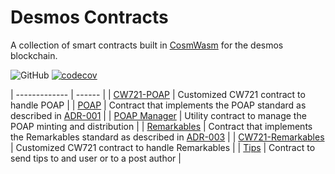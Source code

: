 # Desmos Contracts

A collection of smart contracts built in [CosmWasm](https://www.cosmwasm.com/) for the desmos blockchain.

![GitHub](https://img.shields.io/github/license/desmos-labs/desmos-contracts.svg) [![codecov](https://codecov.io/gh/desmos-labs/desmos-contracts/branch/master/graph/badge.svg?token=4M3W11FP2F)](https://codecov.io/gh/desmos-labs/desmos-contracts)

| ------------- | ------ |
| [CW721-POAP](https://github.com/desmos-labs/desmos-contracts/tree/master/contracts/cw721-poap) | Customized CW721 contract to handle POAP |
| [POAP](https://github.com/desmos-labs/desmos-contracts/tree/master/contracts/poap) | Contract that implements the POAP standard as described in [ADR-001](https://github.com/desmos-labs/desmos-contracts/blob/master/docs/architecture/adr-001-poap-contract.md) |
| [POAP Manager](https://github.com/desmos-labs/desmos-contracts/tree/master/contracts/poap-manager) | Utility contract to manage the POAP minting and distribution |
| [Remarkables](https://github.com/desmos-labs/desmos-contracts/tree/master/contracts/remarkables) | Contract that implements the Remarkables standard as described in [ADR-003](https://github.com/desmos-labs/desmos-contracts/blob/master/docs/architecture/adr-003-remarkables-contract.md) |
| [CW721-Remarkables](https://github.com/desmos-labs/desmos-contracts/tree/master/contracts/cw721-remarkables) | Customized CW721 contract to handle Remarkables |
| [Tips](https://github.com/desmos-labs/desmos-contracts/tree/master/contracts/tips) | Contract to send tips to and user or to a post author |

